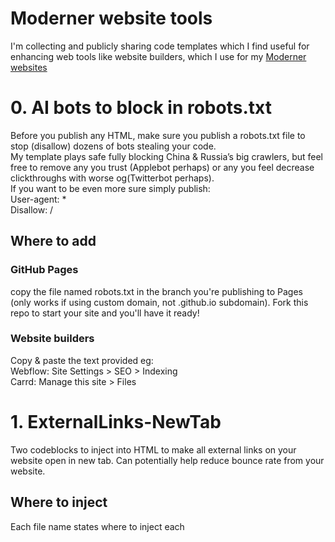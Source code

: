 # Moderner website tools

I'm collecting and publicly sharing code templates which I find useful for enhancing web tools like website builders, which I use for my [Moderner websites](https://Mode.rner.me)

# 0. AI bots to block in robots.txt
Before you publish any HTML, make sure you publish a robots.txt file to stop (disallow) dozens of bots stealing your code.  
My template plays safe fully blocking China & Russia’s big crawlers, but feel free to remove any you trust (Applebot perhaps) or any you feel decrease clickthroughs with worse og(Twitterbot perhaps).  
If you want to be even more sure simply publish:  
User-agent: *   
Disallow: /  

## Where to add
### GitHub Pages
copy the file named robots.txt in the branch you're publishing to Pages (only works if using custom domain, not .github.io subdomain). 
Fork this repo to start your site and you'll have it ready!

### Website builders 
Copy & paste the text provided eg:  
Webflow: Site Settings > SEO > Indexing  
Carrd: Manage this site > Files  

# 1. ExternalLinks-NewTab
 Two codeblocks to inject into HTML to make all external links on your website open in new tab. Can potentially help reduce bounce rate from your website.

## Where to inject
Each file name states where to inject each <script> tag into your HTML code.

## Example
See Mode.rner.me for an example of this being used in the context of a website builder, and w4.rner.me for a website coded from scratch.

## Technical Details
Consult [this explainer](http://bl.ocks.org/abernier/3070589) for more info on hostname.

# 2. Drop-Down Accordion with some static
Full thanks to Jason Leow (https://github.com/jasonleow) from https://plugins.carrd.co/ who's free code I forked, and he helped me make adaptations to remove dropdowns from some.

Be sure to donate to him too (& get his original plugin direct into a Carrd): https://carrd.co/buy/d18fd51b0ac6646a

## example
https://FluYork.CeruleanSounds.com

## Extensions
### a href links in text work
e.g. on https://SavvyIndie.com
### How-To use multiple times on single page
Step 1: Look for the start of the HTML code, after the closing </style> tag. Change the id to a unique name - right now it’s <div id=“app”>, change it to “app2” or anything unique you want (it has to be different from the other embedded accordions), like this: <div id=“app2”>

Step 2: Scroll down the code to near the bottom, where it says

const vm = new Vue({
el: “#app”,
...

Change the const to something unique again (remember, this just has to be different from the other embedded accordions), and the el to match the id you used earlier, eg

const vm2 = new Vue ({
el: “#app2”,


# 3. HTML Email Signature Template
 Photo, Name, Social Icons, 2 lines of text

Can look something like:

![Cerulean example](https://www.dropbox.com/s/k0smlmilya2vrts/Cerulean-ex.png?raw=1)

# How to Implement
## G (mail/Suite)
Simply copy & paste html code into the email signature box that looks like it's for plain text and it will magically render
## Apple Mail (e.g. for ProtonMail Bridge)
Create a simple text signature to create a .mailsignature dummy file.
Locate the folder where these files are kept in: /Users/YOU/Library/Mail/V7/MailData/Signatures
(Make Alias to this folder where you keep your signatures for easy location.)
Copy and paste your html code into the corresponding .mailsignature dummy file (you can use AllSignatures.plist to locate which file is which)
Lock file again after saving.

# How to Customize
Find TODO in the .html file, for what you need to replace with your own data. Here's some ideas:
## Cloud-stored Images
TODO.png link to an image file hosted on the cloud.
### Image
Set image px to 2x (or 3x if you wanna take risk of larger) code dimensions.
[Change dpi to 72](https://convert.town/image-dpi)
Can't style img "text-align:<>". Must nest in a div tag with that style.

### Creating correct links from cloud services
#### Dropbox
Copy Dropbox Link. Replace ?dl=0 with ?raw=1 (?dl=1 also seems to work)
You can't use the Dropbox link of an alias file.
#### Google Drive
Image links from  'Get Shareable Link'. Set Anyone with the link can view. Replace 'open' with 'uc' before '?id'.

## Other Finds to customize:
### Color
Find #0000000 and replace with hex values
### Font
font-size:XXpx
font-family:Arial, sans-serif

by

 ![w4rner](https://www.dropbox.com/s/paj3uvpeybjyqk3/example.png?raw=1)
